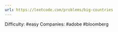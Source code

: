 ```yaml
---
url: https://leetcode.com/problems/big-countries
---
```


Difficulty: #easy
Companies: #adobe #bloomberg